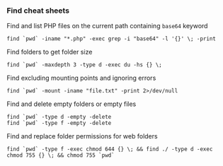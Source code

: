 ### Find cheat sheets

Find and list PHP files on the current path containing `base64` keyword
```
find `pwd` -iname "*.php" -exec grep -i "base64" -l '{}' \; -print
```

Find folders to get folder size
```
find `pwd` -maxdepth 3 -type d -exec du -hs {} \;
```

Find excluding mounting points and ignoring errors
```
find `pwd` -mount -iname "file.txt" -print 2>/dev/null
```

Find and delete empty folders or empty files
```
find `pwd` -type d -empty -delete
find `pwd` -type f -empty -delete
```

Find and replace folder permissions for web folders
```
find `pwd` -type f -exec chmod 644 {} \; && find ./ -type d -exec chmod 755 {} \; && chmod 755 `pwd`
```

